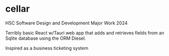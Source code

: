 # cellar

HSC Software Design and Development Major Work 2024

Terribly basic React w/Tauri web app that adds and retrieves fields from an Sqlite database using the ORM Diesel.

Inspired as a business ticketing system

